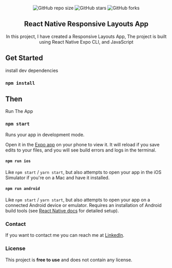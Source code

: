 <div align="center">
  
  ![GitHub repo size](https://img.shields.io/github/repo-size/geeky-prashant/reat-native-responsive-layouts-app)
  ![GitHub stars](https://img.shields.io/github/stars/geeky-prashant/reat-native-responsive-layouts-app?style=social)
  ![GitHub forks](https://img.shields.io/github/forks/geeky-prashant/reat-native-responsive-layouts-app?style=social)
  <br />
  <h2 align="center">React Native Responsive Layouts App</h2>

In this project, I have created a Responsive Layouts App, The project is built using React Native Expo CLI, and JavaScript

</div>

## Get Started

install dev dependencies

### `npm install`

## Then

Run The App

### `npm start`

Runs your app in development mode.

Open it in the [Expo app](https://expo.io) on your phone to view it. It will reload if you save edits to your files, and you will see build errors and logs in the terminal.

#### `npm run ios`

Like `npm start` / `yarn start`, but also attempts to open your app in the iOS Simulator if you're on a Mac and have it installed.

#### `npm run android`

Like `npm start` / `yarn start`, but also attempts to open your app on a connected Android device or emulator. Requires an installation of Android build tools (see [React Native docs](https://facebook.github.io/react-native/docs/getting-started.html) for detailed setup).

### Contact

If you want to contact me you can reach me at [LinkedIn](https://www.linkedin.com/in/geekyprashant/).

### License

This project is **free to use** and does not contain any license.
